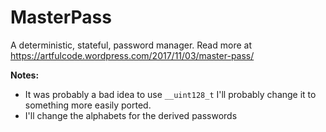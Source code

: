 # MasterPass
A deterministic, stateful, password manager. Read more at https://artfulcode.wordpress.com/2017/11/03/master-pass/

**Notes:**

- It was probably a bad idea to use `__uint128_t` I'll probably change it to something more easily ported.
- I'll change the alphabets for the derived passwords
